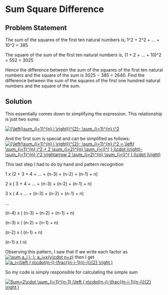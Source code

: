 # Sum Square Difference

## Problem Statement
The sum of the squares of the first ten natural numbers is,
1^2 + 2^2 + ... + 10^2 = 385

The square of the sum of the first ten natural numbers is,
(1 + 2 + ... + 10)^2 = 552 = 3025

Hence the difference between the sum of the squares of the first ten natural numbers and the square of the sum is 3025 − 385 = 2640. Find the difference between the sum of the squares of the first one hundred natural numbers and the square of the sum.

## Solution
This essentially comes down to simplifying the expression. This relationship is just two sums:

<a href="https://www.codecogs.com/eqnedit.php?latex={\left(\sum_{i=1}^{n}&space;i&space;\right)}^{2}-&space;\sum_{i=1}^{n}&space;i^2" target="_blank"><img src="https://latex.codecogs.com/gif.latex?{\left(\sum_{i=1}^{n}&space;i&space;\right)}^{2}-&space;\sum_{i=1}^{n}&space;i^2" title="{\left(\sum_{i=1}^{n} i \right)}^{2}- \sum_{i=1}^{n} i^2" /></a>

And the first sum is special and can be simplified as follows:
<a href="https://www.codecogs.com/eqnedit.php?latex={\left(\sum_{i=1}^{n}&space;i&space;\right)}^{2}-&space;\sum_{i=1}^{n}&space;i^2&space;=&space;\left(&space;\sum_{i=1}^{n}&space;i^2&space;&plus;&space;2&space;\sum_{j=2}^{n}&space;\sum_{i<j}^{&space;}&space;i\cdot&space;j\right)-&space;\sum_{i=1}^{n}&space;i^2&space;\rightarrow&space;2&space;\sum_{j=2}^{n}&space;\sum_{i<j}^{&space;}&space;i\cdot&space;j\right)" target="_blank"><img src="https://latex.codecogs.com/gif.latex?{\left(\sum_{i=1}^{n}&space;i&space;\right)}^{2}-&space;\sum_{i=1}^{n}&space;i^2&space;=&space;\left(&space;\sum_{i=1}^{n}&space;i^2&space;&plus;&space;2&space;\sum_{j=2}^{n}&space;\sum_{i<j}^{&space;}&space;i\cdot&space;j\right)-&space;\sum_{i=1}^{n}&space;i^2&space;\rightarrow&space;2&space;\sum_{j=2}^{n}&space;\sum_{i<j}^{&space;}&space;i\cdot&space;j\right)" title="{\left(\sum_{i=1}^{n} i \right)}^{2}- \sum_{i=1}^{n} i^2 = \left( \sum_{i=1}^{n} i^2 + 2 \sum_{j=2}^{n} \sum_{i<j}^{ } i\cdot j\right)- \sum_{i=1}^{n} i^2 \rightarrow 2 \sum_{j=2}^{n} \sum_{i<j}^{ } i\cdot j\right)" /></a>

This last step I had to do by hand and pattern recognition

1     x (2 + 3 + 4 + ... + (n-3) + (n-2) + (n-1) + n)

2     x (    3 + 4 + ... + (n-3) + (n-2) + (n-1) + n)

3     x (        4 + ... + (n-3) + (n-2) + (n-1) + n)

...

(n-4) x (			    (n-3) + (n-2) + (n-1) + n)

(n-3) x (                          (n-2) + (n-1) + n)

(n-2) x (                                  (n-1) + n)

(n-1) x (                                          n)

Observing this pattern, I saw that if we write each factor as <a href="https://www.codecogs.com/eqnedit.php?latex=\sum&space;a_i,\;&space;\;&space;a_i=x(y\cdot&space;n&plus;z)" target="_blank"><img src="https://latex.codecogs.com/gif.latex?\sum&space;a_i,\;&space;\;&space;a_i=x(y\cdot&space;n&plus;z)" title="\sum a_i,\; \; a_i=x(y\cdot n+z)" /></a> then I get <a href="https://www.codecogs.com/eqnedit.php?latex=a_i=i\left&space;(&space;n\cdot(n-i)-\frac{(n-i-1)(n-i)}{2}&space;\right&space;)" target="_blank"><img src="https://latex.codecogs.com/gif.latex?a_i=i\left&space;(&space;n\cdot(n-i)-\frac{(n-i-1)(n-i)}{2}&space;\right&space;)" title="a_i=i\left ( n\cdot(n-i)-\frac{(n-i-1)(n-i)}{2} \right )" /></a>

So my code is simply responsible for calculating the simple sum

<a href="https://www.codecogs.com/eqnedit.php?latex=Sum=2\cdot&space;\sum_{i=1}^{n-1}&space;i\left&space;(&space;n\cdot(n-i)-\frac{(n-i-1)(n-i)}{2}&space;\right&space;)" target="_blank"><img src="https://latex.codecogs.com/gif.latex?Sum=2\cdot&space;\sum_{i=1}^{n-1}&space;i\left&space;(&space;n\cdot(n-i)-\frac{(n-i-1)(n-i)}{2}&space;\right&space;)" title="Sum=2\cdot \sum_{i=1}^{n-1} i\left ( n\cdot(n-i)-\frac{(n-i-1)(n-i)}{2} \right )" /></a>
